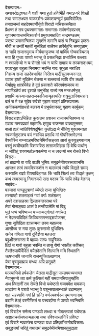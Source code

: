 वैशम्पायनः-  
अथापरोऽदृश्यत वै शशी यथा हुतो हविर्भिर्हि यथाऽध्वरे शिखी  
तथा समालक्ष्यत चारुदर्शनः प्रकाशयन्सूर्य इवाचिरोदितः  
तमाव्रजन्तं सहदेवमग्रणीर्नृपो विराटो नचिरात्समैक्षत  
प्रैक्षन्त तं तत्र पृथक्समागताः सभागताः सर्वमनोहरप्रभम्  
युवानमायान्तममित्रकर्शनं प्रमुक्तमभ्रादिव चन्द्रमण्डलम्  
यष्ट्या प्रमाणान्वितया सुदर्शनं दामानि पाशं च निबद्ध्य पृष्ठतः  
मौर्वी च तन्त्रीं महतीं सुसंहितां बालैश्च तारैर्बहुभिः समावृताम्  
स चापि राजानमुवाच वीर्यवान्कुरुष्व मां पार्थिव गोष्ववस्थितम्  
मया हि गुप्ताः पशवो भवन्तु ते प्रसन्ननिद्राः प्रभवोस्मि वल्लवः  
न श्वापदेभ्यो न च रोगतो भयं न चापि दावान्न च तस्कराद्भयम्  
पयःप्रभूता बहुला निरामया भवन्ति गावः सुभृता नराधिप  
निशम्य राजा सहदेवभाषितं निरीक्ष्य माद्रीसुतमभ्यनन्दत्  
उवाच हृष्टो मुदितेन चेतसा न बल्लवत्वं त्वयि वीर लक्षये  
धैर्याद्वपुः क्षात्रमिवेह ते दृढं प्रकाशते कौरववंशजस्य वा  
नापण्डितेयं तव दृश्यते तनुर्भवेह राज्ये मम मन्त्रधर्मभृत्  
प्रशाधि मत्स्यान्सहराजकानिमान्बृहस्पतिः शत्रुयुतानिवामरान्  
बलं च मे रक्ष सुवेष सर्वशो गृहाण खड्गं प्रतिरूपमात्मः  
अनीककर्णाग्रधरो बलस्य मे प्रभुर्भवानस्तु गृहाण कार्मुकम्  
वैशम्पायनः-  
विराटराज्ञाऽभिहितः कुरूत्तमः प्रशस्य राजानमभिप्रणम्य च  
उवाच मत्स्यप्रवरं महामतिः शृणुष्व राजन्मम वाक्यमुत्तमम्  
बालो ह्यहं जातिविशेषदूषितः कुतोऽद्य मे नीतिषु युक्तमन्त्रता  
स्वकर्मतुष्टाश्च वयं नराधिप प्रशाधि मां गोपरिरक्षणेऽनघ  
वैश्योस्मि नाम्नाऽहमरिष्टनेमिर्गोसङ्ख्य आसं कुरुपुङ्गवानाम्  
वस्तुं त्वयीच्छामि विशांवरिष्ठ तान्राजसिंहान्न हि वेद्मि पार्थान्  
न जीवितुं शक्यमतोऽन्यकर्मणा न च त्वदन्यो मम रोचते विभो  
विराटः-  
त्वं ब्राह्मणो वा यदि वाऽपि भूमिपः समुद्रनेमीश्वररूपवानसि  
आचक्ष्व तत्वं त्वममित्रकर्शन न बल्लवत्वं त्वयि विद्यते समम्  
कस्यासि राज्ञो विषयादिहागतः किं चापि शिल्पं तव विद्यते कृतम्  
कथं त्वमस्मासु निवत्स्यसे सदा वदस्व किं चापि तवेह वेतनम्  
सहदेवः-  
पञ्चानां पाण्डुपुत्राणां ज्येष्ठो राजा युधिष्ठिरः  
तस्याष्टौ शतसाहस्रं गवां वर्गाः शतंशतम्  
अपरे दशसाहस्रा द्विस्तावन्तस्तथा परे  
तेषां गोसङ्ख्य आसं वै तन्त्रीपालेति मां विदुः  
भूतं भव्यं भविष्यच्च यच्चान्यद्गोगतं क्वचित्  
न मेऽस्त्यविदितं किञ्चित्समन्ताद्दशयोजनम्  
गुणाः सुविदिता ह्यासन्मया तस्य महात्मनः  
आसीच्च स मया तुष्टः कुरुराजो युधिष्ठिरः  
अनेन गणिता गावो दुर्विज्ञेया महत्तराः  
बहुक्षीरतरास्ता वै बह्व्यः सत्यः सपुत्रिकाः  
क्षिप्रं च गावो बहुला भवन्ति न तासु रोगो भवतीह कश्चित्  
तैस्तैरुपायैर्विदितं मयैतदेतानि शिल्पानि मयि स्थितानि  
ऋषभानपि जानामि राजन्पूजितलक्षणान्  
येषां मूत्रमुपाघ्राय वन्ध्या अपि प्रसूयते  
वैशम्पायनः-  
मत्स्याधिपो हर्षकलेन चेतसा माद्रीसुतं पाण्डवमभ्यभाषत  
नैवानुमन्ये तव कर्म कुत्सितं महीं समग्रामभिपातुमर्हसि  
अथ त्विदानीं तव रोचते विभो यथेष्टतो गव्यमवेक्ष मामकम्  
त्वदर्पणा मे पशवो भवन्तु वै पशून्सपालान्भवते ददाम्यहम्  
शतं सहस्राणि गवां हि सन्ति वर्णस्यवर्णस्य पृथग्गणानाम्  
ददामि तेऽहं वरमीप्सितं च यत्त्वदर्पणा मे पशवो भवन्त्विति  
वैशम्पायनः-  
एवं विराटेन समेत्य पाण्डवो लब्ध्वा च गोबल्लवतां यथेष्टतः  
अज्ञातचर्यामवसन्महात्मा यथा रविश्चास्तगिरिं प्रविष्टः  
एवं विराटे न्यवसंश्च पाण्डवा यथा प्रतिज्ञाभिरमोघविक्रमाः  
अबुद्धचर्यां चरितुं यथातथं समुद्रनेमीमभिशास्तुमुद्यताः  
